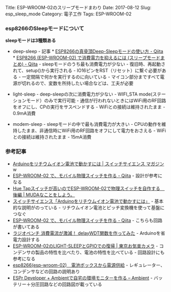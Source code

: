 Title: ESP-WROOM-02のスリープモードまわり
Date: 2017-08-12
Slug: esp_sleep_mode
Category: 電子工作
Tags: ESP-WROOM-02

### esp8266のSleepモードについて

**sleepモードは3種類ある**

* deep-sleep
		- 記事
				* [ESP8266の真骨頂Deep-Sleepモードの使い方 - Qiita](http://qiita.com/azusa9/items/65a5c3772c41631b5ca1)
				* [ESP8266 (ESP-WROOM-02) で消費電力を抑えるには (スリープモードまとめ) - Qiita](http://qiita.com/exabugs/items/9edf9e2ba8f69800e4c5)
		- sleepモードのうち最も消費電力が少ない
		- 復旧時、再起動されて、setup()から実行される
		- IO16ピンをRST（リセット）に繋ぐ必要がある
		- 一定間隔で何かを実行するのに向いている
		- マイコン部分まですべて電源が切れるので、変数を所持したい場合などは、工夫が必要


* light-sleep
		- deep-sleepの次に消費電力が少ない
		- WIFI_STA mode(ステーションモード）のみで実行可能
		- 通信が行われないときにはWiFi用のRF回路をオフにし、CPの実行をサスペンドする
		- WiFiとの接続は維持されたまま
		- 0.9mA消費


* modem-sleep
		- sleepモードの中で最も消費電力が大きい
		- CPUの動作を維持したまま、非通信時にWiFi用のRF回路をオフにして電力をおさえる
		- WiFiとの接続は維持されたまま
		- 15mA消費

### 参考記事
* [Arduinoをリチウムイオン電池で動かすには | スイッチサイエンス マガジン](http://mag.switch-science.com/2016/02/12/arduino-lithium/)w
* [ESP-WROOM-02 で、モバイル物理スイッチを作る - Qiita](http://qiita.com/ie4/items/ae850cdb2c617f3fd6af)
		- 設計が参考になる
* [Hue Tapスイッチが高いのでESP-WROOM-02で物理スイッチを自作する　後編 | MUDAなことをしよう。](http://make-muda.weblike.jp/2016/07/4209/)
* [スイッチサイエンス「Arduinoをリチウムイオン電池で動かすには」](http://mag.switch-science.com/2016/02/12/arduino-lithium/)
		- 基本的な説明がのっている
		- リチウムイオン電池とピッチ変換機を使って基盤につなぐ
* [ESP-WROOM-02 で、モバイル物理スイッチを作る - Qiita](http://qiita.com/ie4/items/ae850cdb2c617f3fd6af)
		- こちらも回路が書いてある
* [ラジオペンチ 消費電流が激減！ delayWDT関数を作ってみた](http://radiopench.blog96.fc2.com/blog-entry-486.html)
		- Arduinoを省電力設計する
* [ESP-WROOM-02のLIGHT-SLEEPとGPIOでの復帰 | 東京お気楽カメラ](http://okiraku-camera.tokyo/blog/?p=4996)
		- コンデンサの製品の特性を比べたり、電池の特性を比べている
		- 回路設計にも参考になる
* [esp8266(esp-wroom-02)　電池ボックスから電源供給](http://knaka0209.blogspot.jp/2015/08/esp-wroom-02-05.html)
		- レギュレーター、コンデンサなどの回路の説明あり
* [ESPr Developer + Ambientで自宅の環境モニターを作る – Ambient](https://ambidata.io/examples/weatherstation-1/)
		- バッテリー＋分圧回路などの回路図が載っている
